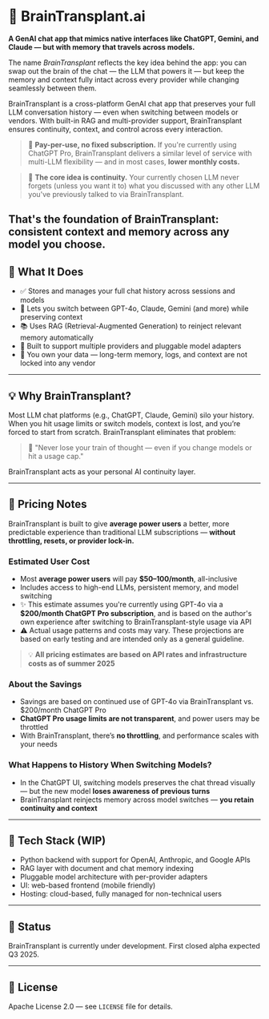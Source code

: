 # 🧠 BrainTransplant.ai

**A GenAI chat app that mimics native interfaces like ChatGPT, Gemini, and Claude — but with memory that travels across models.**

The name *BrainTransplant* reflects the key idea behind the app: you can swap out the brain of the chat — the LLM that powers it — but keep the memory and context fully intact across every provider while changing seamlessly between them.

BrainTransplant is a cross-platform GenAI chat app that preserves your full LLM conversation history — even when switching between models or vendors. With built-in RAG and multi-provider support, BrainTransplant ensures continuity, context, and control across every interaction.

> 📅 **Pay-per-use, no fixed subscription.** If you're currently using ChatGPT Pro, BrainTransplant delivers a similar level of service with multi-LLM flexibility — and in most cases, **lower monthly costs.**

> 🧠 **The core idea is continuity.** Your currently chosen LLM never forgets (unless you want it to) what you discussed with any other LLM you've previously talked to via BrainTransplant.

That's the foundation of BrainTransplant: consistent context and memory across any model you choose.
---

## 🚀 What It Does
- ✅ Stores and manages your full chat history across sessions and models
- 🔄 Lets you switch between GPT-4o, Claude, Gemini (and more) while preserving context
- 📚 Uses RAG (Retrieval-Augmented Generation) to reinject relevant memory automatically
- 🧩 Built to support multiple providers and pluggable model adapters
- 🔐 You own your data — long-term memory, logs, and context are not locked into any vendor

---

## 💡 Why BrainTransplant?
Most LLM chat platforms (e.g., ChatGPT, Claude, Gemini) silo your history. When you hit usage limits or switch models, context is lost, and you’re forced to start from scratch. BrainTransplant eliminates that problem:

> 💬 "Never lose your train of thought — even if you change models or hit a usage cap."

BrainTransplant acts as your personal AI continuity layer.

---

## 💸 Pricing Notes
BrainTransplant is built to give **average power users** a better, more predictable experience than traditional LLM subscriptions — **without throttling, resets, or provider lock-in.**

### Estimated User Cost
- Most **average power users** will pay **$50–100/month**, all-inclusive
- Includes access to high-end LLMs, persistent memory, and model switching
- ✨ This estimate assumes you're currently using GPT-4o via a **$200/month ChatGPT Pro subscription**, and is based on the author's own experience after switching to BrainTransplant-style usage via API
- ⚠️ Actual usage patterns and costs may vary. These projections are based on early testing and are intended only as a general guideline.

> 💡 **All pricing estimates are based on API rates and infrastructure costs as of summer 2025**

### About the Savings
- Savings are based on continued use of GPT-4o via BrainTransplant vs. $200/month ChatGPT Pro
- **ChatGPT Pro usage limits are not transparent**, and power users may be throttled
- With BrainTransplant, there’s **no throttling**, and performance scales with your needs

### What Happens to History When Switching Models?
- In the ChatGPT UI, switching models preserves the chat thread visually — but the new model **loses awareness of previous turns**
- BrainTransplant reinjects memory across model switches — **you retain continuity and context**

---

## 🔧 Tech Stack (WIP)
- Python backend with support for OpenAI, Anthropic, and Google APIs
- RAG layer with document and chat memory indexing
- Pluggable model architecture with per-provider adapters
- UI: web-based frontend (mobile friendly)
- Hosting: cloud-based, fully managed for non-technical users

---

## 📅 Status
BrainTransplant is currently under development. First closed alpha expected Q3 2025.

---

## 📜 License
Apache License 2.0 — see `LICENSE` file for details.
